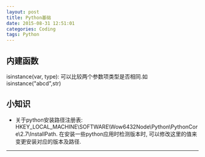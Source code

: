 ```yaml
---
layout: post
title: Python基础
date: 2015-08-31 12:51:01
categories: Coding
tags: Python
---
```



## 内建函数

isinstance(var, type): 可以比较两个参数项类型是否相同.如isinstance("abcd",str)

## 小知识

- 关于python安装路径注册表: HKEY\_LOCAL\_MACHINE\SOFTWARE\Wow6432Node\Python\PythonCore\2.7\InstallPath. 在安装一些python应用时检测版本时, 可以修改这里的值来变更安装对应的版本及路径.

------

